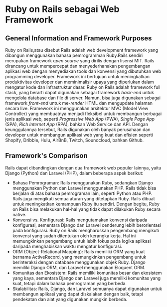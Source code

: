 # Ruby on Rails sebagai Web Framework

## General Information and Framework Purposes
Ruby on Rails,atau disebut Rails adalah web development framework yang dibangun menggunakan bahasa pemrogramman Ruby.Rails sendiri merupakan framework *open source* yang dirilis dengan lisensi MIT. Rails dirancang untuk mempercepat dan menyederhanakan pengembangan aplikasi web dengan menyediakan tools dan konvensi yang dibutuhkan web programming developer. Framework ini bertujuan untuk meningkatkan produktivitas developer dan meminimalisir upaya yang diperlukan dalam mengatur kode dan infrastruktur dasar. Ruby on Rails adalah framework full stack, yang berarti dapat digunakan sebagai framework *back-end* untuk mengelola database dan file di server. Namun, bisa juga digunakan sebagai framework *front-end* untuk me-*render* HTML dan mengupdate halaman secara live. Framework ini menggunakan arsitektur MVC (Model View Controller) yang membuatnya menjadi fleksibel untuk membangun berbagai jenis aplikasi web, seperti *Progressive Web App* (PWA), *Single Page App* (SPA), *Rich Internet App* (RPA), bahkan Web Service dan API. Dengan keunggulannya tersebut, Rails digunakan oleh banyak perusahaan dan developer untuk membangun aplikasi web yang kuat dan efisien seperti Shopify, Dribble, Hulu, AirBnB, Twitch, Soundcloud, bahkan Github.

## Framework's Comparison
Rails dapat dibandingkan dengan dua framework web populer lainnya, yaitu Django (Python) dan Laravel (PHP), dalam beberapa aspek berikut:

   - Bahasa Pemrograman: Rails menggunakan Ruby, sedangkan Django menggunakan Python dan Laravel menggunakan PHP. Rails tidak bisa berjalan di atas bahasa pemrograman lain, seperti Python atau PHP. Rails juga mengikuti semua aturan yang ditetapkan Ruby. Rails dibuat untuk meningkatkan kemampuan Ruby itu sendiri. Dengan begitu, Ruby on Rails bisa melakukan hal-hal yang tidak dapat dilakukan Ruby secara native.
   - Konvensi vs. Konfigurasi: Rails mengutamakan konvensi daripada konfigurasi, sementara Django dan Laravel cenderung lebih berorientasi pada konfigurasi. Ruby on Rails mengharuskan pengembang mengikuti konvensi yang sudah ditentukan oleh kerangka kerja. Hal ini memungkinkan pengembang untuk lebih fokus pada logika aplikasi daripada menghabiskan waktu mengatur konfigurasi.
   - ORM (Object-Relational Mapping): Rails memiliki ORM yang kuat bernama ActiveRecord, yang memungkinkan pengembang untuk berinteraksi dengan database menggunakan objek Ruby. Django memiliki Django ORM, dan Laravel menggunakan Eloquent ORM.
   - Komunitas dan Ekosistem: Rails memiliki komunitas besar dan ekosistem yang kaya, sementara Django dan Laravel juga memiliki komunitas yang kuat, tetapi dalam bahasa pemrograman yang berbeda.
   - Skalabilitas: Rails, Django, dan Laravel semuanya dapat digunakan untuk membangun aplikasi yang dapat diskalakan dengan baik, tetapi pendekatan dan alat yang digunakan mungkin berbeda.
